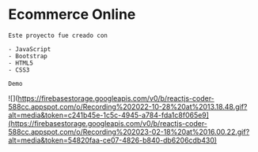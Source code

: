 # Ecommerce Online

`Este proyecto fue creado con` 

    - JavaScript
    - Bootstrap
    - HTML5
    - CSS3
    
`Demo`

![](https://firebasestorage.googleapis.com/v0/b/reactjs-coder-588cc.appspot.com/o/Recording%202022-10-28%20at%2013.18.48.gif?alt=media&token=c241b45e-1c5c-4945-a784-fda1c8f065e9](https://firebasestorage.googleapis.com/v0/b/reactjs-coder-588cc.appspot.com/o/Recording%202023-02-18%20at%2016.00.22.gif?alt=media&token=54820faa-ce07-4826-b840-db6206cdb430)
